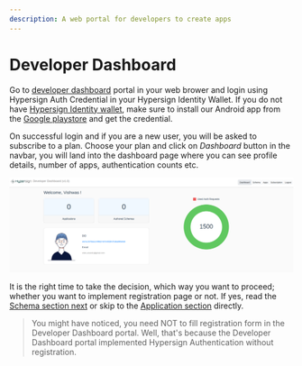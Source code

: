 ```yaml
---
description: A web portal for developers to create apps
---
```


# Developer Dashboard

Go to [developer dashboard](https://hsdev.netlify.app) portal in your web brower and login using Hypersign Auth Credential in your Hypersign Identity Wallet. If you do not have [Hypersign Identity wallet](https://play.google.com/store/apps/details?id=com.hypersign.cordova), make sure to install our Android app from the [Google playstore](https://play.google.com/store/apps/details?id=com.hypersign.cordova) and get the credential.

On successful login and if you are a new user, you will be asked to subscribe to a plan. Choose your plan and click on _Dashboard_ button in the navbar, you will land into the dashboard page where you can see profile details, number of apps, authentication counts etc.

![](<../../.gitbook/assets/image (18).png>)

It is the right time to take the decision, which way you want to proceed; whether you want to implement registration page or not. If yes, read the [Schema section next](broken-reference/) or skip to the [Application section](broken-reference/) directly.

> You might have noticed, you need NOT to fill registration form in the Developer Dashboard portal. Well, that's because the Developer Dashboard portal implemented Hypersign Authentication without registration.
